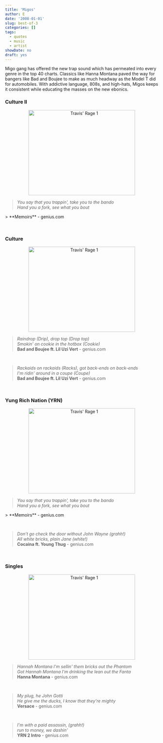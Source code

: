 ```yaml
---
title: 'Migos'
author: E
date: '2008-01-01'
slug: best-of-3
categories: []
tags:
  - quotes
  - music
  - artist
showDate: no
draft: yes
---
```


Migo gang has offered the new trap sound which has permeated into every genre in the top 40 charts.  Classics like Hanna Montana paved the way for bangers like Bad and Boujee to make as much headway as the Model T did for automobiles. With addictive language, 808s, and high-hats, Migos keeps it consistent while educating the masses on the new ebonics.  


### Culture II  
<center>
<img src="https://s17-us2.startpage.com/cgi-bin/serveimage?url=https:%2F%2Fsnworksceo.imgix.net%2Fmnd%2Ff356d4e1-17f6-4d8b-93aa-9c052238ae5e.sized-1000x1000.jpg%3Fw%3D1000&sp=c60c197212388c4b645d9c9989d02fee" alt="Travis' Rage 1"
	title="A cute kitten" width="350" height="280" align = "middle"/>
</center>

> <em>You say that you trappin', take you to the bando<br>Hand you a fork, see what you bout
</em>  
>  **Memoirs** - genius.com
 
&nbsp; 


### Culture  
<center>
<img src="https://s17-us2.startpage.com/cgi-bin/serveimage?url=https:%2F%2Fdjbooth.net%2F.image%2Ft_share%2FMTUzNDg1OTE5MjgyMjc1NTI2%2Fmigos-what-the-price-storyjpg.jpg&sp=17264877eeed8d0effa404a882650b9a" alt="Travis' Rage 1"
	title="A cute kitten" width="350" height="280" align = "middle"/>
</center>

> <em>Raindrop (Drip), drop top (Drop top)<br>Smokin' on cookie in the hotbox (Cookie)</em>  
>  **Bad and Boujee ft. Lil Uzi Vert** - genius.com
 
&nbsp; 

> <em>Rackaids on rackaids (Racks), got back-ends on back-ends<br>I'm ridin' around in a coupe (Coupe)</em>  
>  **Bad and Boujee ft. Lil Uzi Vert** - genius.com
 
&nbsp; 




### Yung Rich Nation (YRN)  
<center>
<img src="https://s15-us2.startpage.com/cgi-bin/serveimage?url=http:%2F%2Fwww.rapbasement.com%2Fwp-content%2Fuploads%2F2014%2F11%2Fmigos-shooting.jpg.jpg&sp=db2a825d213f0a839fd92f981ad82739" alt="Travis' Rage 1"
	title="A cute kitten" width="350" height="280" align = "middle"/>
</center>

> <em>You say that you trappin', take you to the bando<br>Hand you a fork, see what you bout
</em>  
>  **Memoirs** - genius.com
 
&nbsp;  


> <em>Don’t go check the door without John Wayne (grahh!) <br>All white bricks, plain Jane (white!)</em>  
>  **Cocaina ft. Young Thug** - genius.com
 
&nbsp;  


### Singles  
<center>
<img src="https://s15-us2.startpage.com/cgi-bin/serveimage?url=https:%2F%2Fi.dailymail.co.uk%2Fi%2Fpix%2Fscaled%2F2015%2F04%2F20%2F19%2F27CB2F8600000578-0-image-a-38_1429555567413.jpg&sp=b2597798b83d850bfaa646e785e1b71d" alt="Travis' Rage 1"
	title="A cute kitten" width="350" height="280" align = "middle"/>
</center>

> <em>Hannah Montana I'm sellin' them bricks out the Phantom<br>Got Hannah Montana I'm drinking the lean out the Fanta</em>  
>  **Hanna Montana** - genius.com
 
&nbsp;  


> <em>My plug, he John Gotti<br>He give me the ducks, I know that they're mighty</em>  
>  **Versace** - genius.com
 
&nbsp;  


> <em>I'm with a paid assassin, (grahh!) <br> run to money, we dashin'</em>  
>  **YRN 2 Intro** - genius.com
 
&nbsp;  



